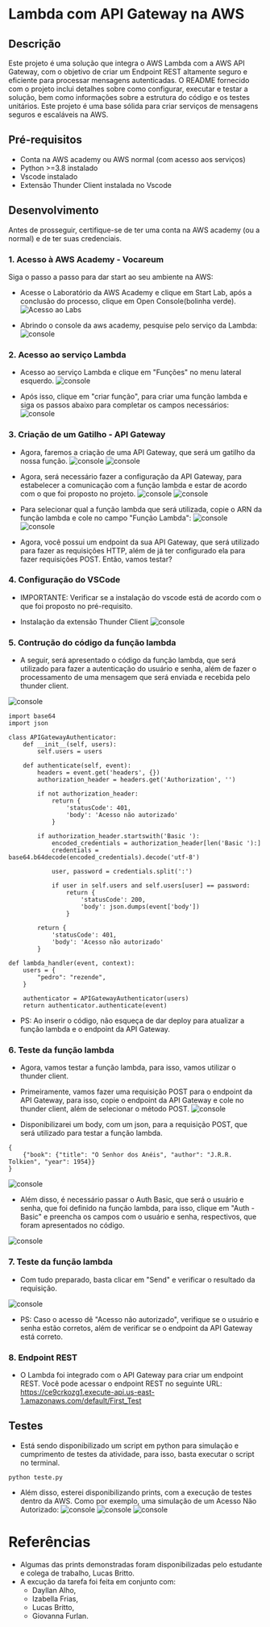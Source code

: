 # Lambda com API Gateway na AWS

## Descrição

Este projeto é uma solução que integra o AWS Lambda com a AWS API Gateway, com o objetivo de criar um Endpoint REST altamente seguro e eficiente para processar mensagens autenticadas. O README fornecido com o projeto inclui detalhes sobre como configurar, executar e testar a solução, bem como informações sobre a estrutura do código e os testes unitários. Este projeto é uma base sólida para criar serviços de mensagens seguros e escaláveis na AWS.

## Pré-requisitos

- Conta na AWS academy ou AWS normal (com acesso aos serviços)
- Python >=3.8 instalado
- Vscode instalado
- Extensão Thunder Client instalada no Vscode

## **Desenvolvimento**

   Antes de prosseguir, certifique-se de ter uma conta na AWS academy (ou a normal) e de ter suas credenciais. 

### 1. Acesso à AWS Academy - Vocareum
   Siga o passo a passo para dar start ao seu ambiente na AWS:

- Acesse o Laboratório da AWS Academy e clique em Start Lab, após a conclusão do processo, clique em Open Console(bolinha verde).
    ![Acesso ao Labs](a_start_aws.png)

- Abrindo o console da aws academy, pesquise pelo serviço da Lambda:
![console](a_start_aws.png)
   
### 2. Acesso ao serviço Lambda
- Acesso ao serviço Lambda e clique em "Funções" no menu lateral esquerdo.
![console](a_start_aws.png)

- Após isso, clique em "criar função", para criar uma função lambda e siga os passos abaixo para completar os campos necessários:
![console](a_start_aws.png)

### 3. Criação de um Gatilho - API Gateway
- Agora, faremos a criação de uma API Gateway, que será um gatilho da nossa função.
![console](a_start_aws.png)
![console](a_start_aws.png)

- Agora, será necessário fazer a configuração da API Gateway, para estabelecer a comunicação com a função lambda e estar de acordo com o que foi proposto no projeto.
![console](a_start_aws.png)
![console](a_start_aws.png)
- Para selecionar qual a função lambda que será utilizada, copie o ARN da função lambda e cole no campo "Função Lambda":
![console](a_start_aws.png)
![console](a_start_aws.png)

- Agora, você possui um endpoint da sua API Gateway, que será utilizado para fazer as requisições HTTP, além de já ter configurado ela para fazer requisições POST. Então, vamos testar?

### 4. Configuração do VSCode
- IMPORTANTE: Verificar se a instalação do vscode está de acordo com o que foi proposto no pré-requisito.

- Instalação da extensão Thunder Client
![console](a_start_aws.png)

### 5. Contrução do código da função lambda

- A seguir, será apresentado o código da função lambda, que será utilizado para fazer a autenticação do usuário e senha, além de fazer o processamento de uma mensagem que será enviada e recebida pelo thunder client.

![console](a_start_aws.png)

```
import base64
import json

class APIGatewayAuthenticator:
    def __init__(self, users):
        self.users = users

    def authenticate(self, event):
        headers = event.get('headers', {})
        authorization_header = headers.get('Authorization', '')

        if not authorization_header:
            return {
                'statusCode': 401,
                'body': 'Acesso não autorizado'
            }

        if authorization_header.startswith('Basic '):
            encoded_credentials = authorization_header[len('Basic '):]
            credentials = base64.b64decode(encoded_credentials).decode('utf-8')

            user, password = credentials.split(':')

            if user in self.users and self.users[user] == password:
                return {
                    'statusCode': 200,
                    'body': json.dumps(event['body'])
                }

        return {
            'statusCode': 401,
            'body': 'Acesso não autorizado'
        }

def lambda_handler(event, context):
    users = {
        "pedro": "rezende",
    }
    
    authenticator = APIGatewayAuthenticator(users)
    return authenticator.authenticate(event)
```

- PS: Ao inserir o código, não esqueça de dar deploy para atualizar a função lambda e o endpoint da API Gateway.


### 6. Teste da função lambda

- Agora, vamos testar a função lambda, para isso, vamos utilizar o thunder client.

- Primeiramente, vamos fazer uma requisição POST para o endpoint da API Gateway, para isso, copie o endpoint da API Gateway e cole no thunder client, além de selecionar o método POST.
![console](endpoint.png)

- Disponibilizarei um body, com um json, para a requisição POST, que será utilizado para testar a função lambda.

```
{
    {"book": {"title": "O Senhor dos Anéis", "author": "J.R.R. Tolkien", "year": 1954}}
}
```

![console](post_thunder.png)


- Além disso, é necessário passar o Auth Basic, que será o usuário e senha, que foi definido na função lambda, para isso, clique em "Auth - Basic" e preencha os campos com o usuário e senha, respectivos, que foram apresentados no código.

![console](auth_thunder.png)

### 7. Teste da função lambda

- Com tudo preparado, basta clicar em "Send" e verificar o resultado da requisição.

![console](final.png)

- PS: Caso o acesso dê "Acesso não autorizado", verifique se o usuário e senha estão corretos, além de verificar se o endpoint da API Gateway está correto.

### 8. Endpoint REST
- O Lambda foi integrado com o API Gateway para criar um endpoint REST. Você pode acessar o endpoint REST no seguinte URL:
https://ce9crkozg1.execute-api.us-east-1.amazonaws.com/default/First_Test 

## Testes

- Está sendo disponibilizado um script em python para simulação e cumprimento de testes da atividade, para isso, basta executar o script no terminal.

```
python teste.py
```

- Além disso, esterei disponibilizando prints, com a execução de testes dentro da AWS. Como por exemplo, uma simulação de um Acesso Não Autorizado:
![console](a_start_aws.png)
![console](a_start_aws.png)
![console](a_start_aws.png)

# **Referências**
- Algumas das prints demonstradas foram disponibilizadas pelo estudante e colega de trabalho, Lucas Britto.
- A excução da tarefa foi feita em conjunto com:
    - Dayllan Alho,
    - Izabella Frias,
    - Lucas Britto,
    - Giovanna Furlan.